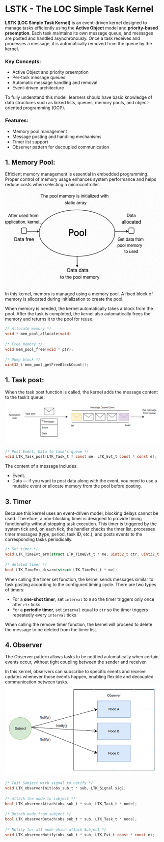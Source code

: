 # LSTK - The LOC Simple Task Kernel

**LSTK (LOC Simple Task Kernel)** is an event-driven kernel designed to manage tasks efficiently using the **Active Object** model and **priority-based preemption**. Each task maintains its own message queue, and messages are posted and handled asynchronously. Once a task receives and processes a message, it is automatically removed from the queue by the kernel.

### Key Concepts:
- Active Object and priority preemption  
- Per-task message queues  
- Automatic message handling and removal  
- Event-driven architecture  

To fully understand this model, learners should have basic knowledge of data structures such as linked lists, queues, memory pools, and object-oriented programming (OOP).

### Features:
- Memory pool management  
- Message posting and handling mechanisms  
- Timer list support  
- Observer pattern for decoupled communication  

## 1. Memory Pool:
<!-- Add your description for memory pool here -->
Efficient memory management is essential in embedded programming. Proper control of memory usage enhances system performance and helps reduce costs when selecting a microcontroller.
![Architecture Diagram](Image/pool_Memory.png)
In this kernel, memory is managed using a memory pool. A fixed block of memory is allocated during initialization to create the pool.

When memory is needed, the kernel automatically takes a block from the pool. After the task is completed, the kernel also automatically frees the memory and returns it to the pool for reuse.

```c
/* Allocate memory */
void * mem_pool_allocate(void)

/* Free memory */
void mem_pool_free(void * ptr);

/* Dump block */
uint32_t mem_pool_getFreeBlockCount();
```

## 1. Task post:
When the task post function is called, the kernel adds the message content to the task’s queue.
![Architecture Diagram](Image/Task.png)
```c
/* Post Event, Data to task's queue */
void LTK_Task_post(LTK_Task_t * const me, LTK_Evt_t const * const e);
```
The content of a message includes:
- Event.
- Data — if you want to post data along with the event, you need to use a mutable event or allocate memory from the pool before posting.

## 3. Timer
Because this kernel uses an event-driven model, blocking delays cannot be used. Therefore, a non-blocking timer is designed to provide timing functionality without stopping task execution.
This timer is triggered by the system tick and, on each tick, the handler checks the timer list, processes timer messages (type, period, task ID, etc.), and posts events to the corresponding tasks periodically.
```c
/* Set timer */
void LTK_TimeEvt_arm(struct LTK_TimeEvt_t * me, uint32_t ctr, uint32_t interval);

/* deleted timer */
bool LTK_TimeEvt_disarm(struct LTK_TimeEvt_t * me);
```
When calling the timer set function, the kernel sends messages similar to task posting according to the configured timing cycle. There are two types of timers:

- For a **one-shot timer**, set `interval` to `0` so the timer triggers only once after `ctr` ticks.  
- For a **periodic timer**, set `interval` equal to `ctr` so the timer triggers repeatedly every `interval` ticks.

When calling the remove timer function, the kernel will proceed to delete the message to be deleted from the timer list.

## 4. Observer
The Observer pattern allows tasks to be notified automatically when certain events occur, without tight coupling between the sender and receiver.

In this kernel, observers can subscribe to specific events and receive updates whenever those events happen, enabling flexible and decoupled communication between tasks.
![Architecture Diagram](Image/Observer.png)
```c
/* Init Subject with signal to notify */
void LTK_observerInit(obs_sub_t * sub, LTK_Signal sig);

/* Attach the node to subject */
bool LTK_observerAttach(obs_sub_t * sub, LTK_Task_t * node);

/* Detach node from subject */
bool LTK_observerDetach(obs_sub_t * sub, LTK_Task_t * node);

/* Notify for all node which attach Subject */
void LTK_observerNotify(obs_sub_t * sub, LTK_Evt_t const * const e);
```
